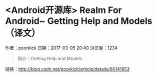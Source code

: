 # <Android开源库> Realm For Android~ Getting Help and Models（译文）
作者：poorkick
日期：2017-03-05 20:40
浏览量：1234
> 简介：Getting Help and Models

 链接：http://blog.csdn.net/poorkick/article/details/60141953

